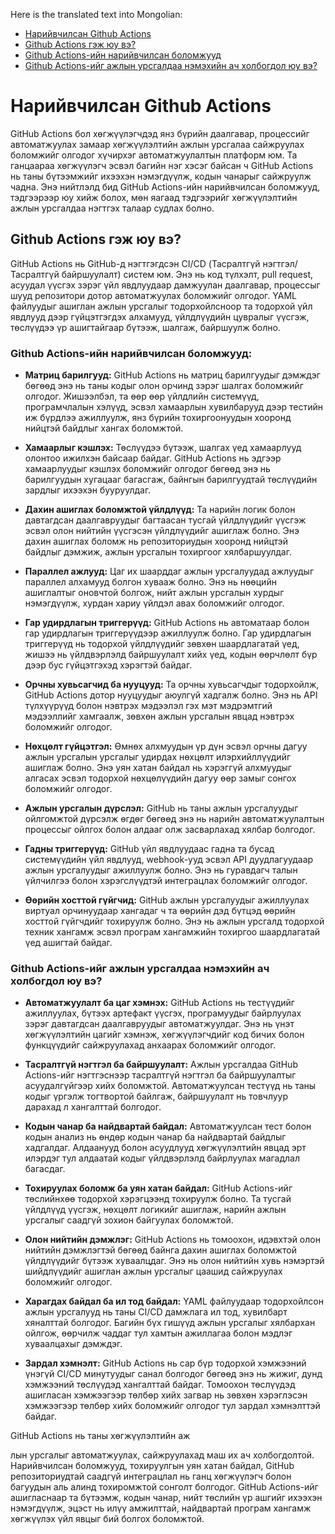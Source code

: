 Here is the translated text into Mongolian:

- [Нарийвчилсан Github Actions](#advanced-github-actions)
- [Github Actions гэж юу вэ?](#what-is-github-actions)
- [Github Actions-ийн нарийвчилсан боломжууд](#advanced-features-of-github-actions)
- [Github Actions-ийг ажлын урсгалдаа нэмэхийн ач холбогдол юу вэ?](#why-consider-adding-github-actions-to-your-workflow)

# Нарийвчилсан Github Actions

GitHub Actions бол хөгжүүлэгчдэд янз бүрийн даалгавар, процессийг автоматжуулах замаар хөгжүүлэлтийн ажлын урсгалаа сайжруулах боломжийг олгодог хүчирхэг автоматжуулалтын платформ юм. Та ганцаараа хөгжүүлэгч эсвэл багийн нэг хэсэг байсан ч GitHub Actions нь таны бүтээмжийг ихээхэн нэмэгдүүлж, кодын чанарыг сайжруулж чадна. Энэ нийтлэлд бид GitHub Actions-ийн нарийвчилсан боломжууд, тэдгээрээр юу хийж болох, мөн яагаад тэдгээрийг хөгжүүлэлтийн ажлын урсгалдаа нэгтгэх талаар судлах болно.

## Github Actions гэж юу вэ?
GitHub Actions нь GitHub-д нэгтгэгдсэн CI/CD (Тасралтгүй нэгтгэл/Тасралтгүй байршуулалт) систем юм. Энэ нь код түлхэлт, pull request, асуудал үүсгэх зэрэг үйл явдлуудаар дамжуулан даалгавар, процессыг шууд репозитори дотор автоматжуулах боломжийг олгодог. YAML файлуудыг ашиглан ажлын урсгалыг тодорхойлсноор та тодорхой үйл явдлууд дээр гүйцэтгэгдэх алхамууд, үйлдлүүдийн цувралыг үүсгэж, төслүүдээ үр ашигтайгаар бүтээж, шалгаж, байршуулж болно.

### Github Actions-ийн нарийвчилсан боломжууд:
- **Матриц барилгууд:** GitHub Actions нь матриц барилгуудыг дэмждэг бөгөөд энэ нь таны кодыг олон орчинд зэрэг шалгах боломжийг олгодог. Жишээлбэл, та өөр өөр үйлдлийн системүүд, програмчлалын хэлүүд, эсвэл хамаарлын хувилбарууд дээр тестийн иж бүрдлээ ажиллуулж, янз бүрийн тохиргоонуудын хооронд нийцтэй байдлыг хангах боломжтой.

- **Хамаарлыг кэшлэх:** Төслүүдээ бүтээж, шалгах үед хамаарлууд олонтоо ижилхэн байсаар байдаг. GitHub Actions нь эдгээр хамаарлуудыг кэшлэх боломжийг олгодог бөгөөд энэ нь барилгуудын хугацааг багасгаж, байнгын барилгуудтай төслүүдийн зардлыг ихээхэн бууруулдаг.

- **Дахин ашиглах боломжтой үйлдлүүд:** Та нарийн логик болон давтагдсан даалгавруудыг багтаасан тусгай үйлдлүүдийг үүсгэж эсвэл олон нийтийн үүсгэсэн үйлдлүүдийг ашиглаж болно. Энэ дахин ашиглах боломж нь репозиториудын хооронд нийцтэй байдлыг дэмжиж, ажлын урсгалын тохиргоог хялбаршуулдаг.

- **Параллел ажлууд:** Цаг их шаарддаг ажлын урсгалуудад ажлуудыг параллел алхамууд болгон хувааж болно. Энэ нь нөөцийн ашиглалтыг оновчтой болгож, нийт ажлын урсгалын хурдыг нэмэгдүүлж, хурдан хариу үйлдэл авах боломжийг олгодог.

- **Гар удирдлагын триггерүүд:** GitHub Actions нь автоматаар болон гар удирдлагын триггерүүдээр ажиллуулж болно. Гар удирдлагын триггерүүд нь тодорхой үйлдлүүдийг зөвхөн шаардлагатай үед, жишээ нь үйлдвэрлэлд байршуулалт хийх үед, кодын өөрчлөлт бүр дээр бус гүйцэтгэхэд хэрэгтэй байдаг.

- **Орчны хувьсагчид ба нууцууд:** Та орчны хувьсагчдыг тодорхойлж, GitHub Actions дотор нууцуудыг аюулгүй хадгалж болно. Энэ нь API түлхүүрүүд болон нэвтрэх мэдээлэл гэх мэт мэдрэмтгий мэдээллийг хамгаалж, зөвхөн ажлын урсгалын явцад нэвтрэх боломжийг олгодог.

- **Нөхцөлт гүйцэтгэл:** Өмнөх алхмуудын үр дүн эсвэл орчны дагуу ажлын урсгалын урсгалыг удирдах нөхцөлт илэрхийллүүдийг ашиглаж болно. Энэ уян хатан байдал нь хэрэггүй алхмуудыг алгасах эсвэл тодорхой нөхцөлүүдийн дагуу өөр замыг сонгох боломжийг олгодог.

- **Ажлын урсгалын дүрслэл:** GitHub нь таны ажлын урсгалуудыг ойлгомжтой дүрсэлж өгдөг бөгөөд энэ нь нарийн автоматжуулалтын процессыг ойлгох болон алдааг олж засварлахад хялбар болгодог.

- **Гадны триггерүүд:** GitHub үйл явдлуудаас гадна та бусад системүүдийн үйл явдлууд, webhook-ууд эсвэл API дуудлагуудаар ажлын урсгалуудыг ажиллуулж болно. Энэ нь гуравдагч талын үйлчилгээ болон хэрэгслүүдтэй интеграцлах боломжийг олгодог.

- **Өөрийн хосттой гүйгчид:** GitHub ажлын урсгалуудыг ажиллуулах виртуал орчинуудаар хангадаг ч та өөрийн дэд бүтцэд өөрийн хосттой гүйгчдийг тохируулж болно. Энэ нь ажлын урсгалд тодорхой техник хангамж эсвэл програм хангамжийн тохиргоо шаардлагатай үед ашигтай байдаг.

### Github Actions-ийг ажлын урсгалдаа нэмэхийн ач холбогдол юу вэ?
- **Автоматжуулалт ба цаг хэмнэх:** GitHub Actions нь тестүүдийг ажиллуулах, бүтээх артефакт үүсгэх, програмуудыг байрлуулах зэрэг давтагдсан даалгавруудыг автоматжуулдаг. Энэ нь үнэт хөгжүүлэлтийн цагийг хэмнэж, хөгжүүлэгчдийг код бичих болон функцүүдийг сайжруулахад анхаарах боломжийг олгодог.

- **Тасралтгүй нэгтгэл ба байршуулалт:** Ажлын урсгалдаа GitHub Actions-ийг нэгтгэснээр тасралтгүй нэгтгэл ба байршуулалтыг асуудалгүйгээр хийх боломжтой. Автоматжуулсан тестүүд нь таны кодыг үргэлж тогтвортой байлгаж, байршуулалт нь товчлуур дарахад л хангалттай болгодог.

- **Кодын чанар ба найдвартай байдал:** Автоматжуулсан тест болон кодын анализ нь өндөр кодын чанар ба найдвартай байдлыг хадгалдаг. Алдаанууд болон асуудлууд хөгжүүлэлтийн явцад эрт илэрдэг тул алдаатай кодыг үйлдвэрлэлд байрлуулах магадлал багасдаг.

- **Тохируулах боломж ба уян хатан байдал:** GitHub Actions-ийг төслийнхөө тодорхой хэрэгцээнд тохируулж болно. Та тусгай үйлдлүүд үүсгэж, нөхцөлт логикийг ашиглаж, нарийн ажлын урсгалыг саадгүй зохион байгуулах боломжтой.

- **Олон нийтийн дэмжлэг:** GitHub Actions нь томоохон, идэвхтэй олон нийтийн дэмжлэгтэй бөгөөд байнга дахин ашиглах боломжтой үйлдлүүдийг бүтээж хуваалцдаг. Энэ нь олон нийтийн хувь нэмэртэй шийдлүүдийг ашиглан ажлын урсгалыг цаашид сайжруулах боломжийг олгодог.

- **Харагдах байдал ба ил тод байдал:** YAML файлуудаар тодорхойлсон ажлын урсгалууд нь таны CI/CD дамжлага ил тод, хувилбарт хяналттай болгодог. Багийн бүх гишүүд ажлын урсгалыг хялбархан ойлгож, өөрчилж чаддаг тул хамтын ажиллагаа болон мэдлэг хуваалцахыг дэмждэг.

- **Зардал хэмнэлт:** GitHub Actions нь сар бүр тодорхой хэмжээний үнэгүй CI/CD минутуудыг санал болгодог бөгөөд энэ нь жижиг, дунд хэмжээний төслүүдэд хангалттай байдаг. Томоохон төслүүдэд ашигласан хэмжээгээр төлбөр хийх загвар нь зөвхөн хэрэглэсэн хэмжээгээр төлбөр хийх боломжийг олгодог тул зардал хэмнэлттэй байдаг.

GitHub Actions нь таны хөгжүүлэлтийн аж

лын урсгалыг автоматжуулах, сайжруулахад маш их ач холбогдолтой. Нарийвчилсан боломжууд, тохируулгын уян хатан байдал, GitHub репозиториудтай саадгүй интеграцлал нь ганц хөгжүүлэгч болон багуудын аль алинд тохиромжтой сонголт болгодог. GitHub Actions-ийг ашигласнаар та бүтээмж, кодын чанар, нийт төслийн үр ашгийг ихээхэн нэмэгдүүлж, эцэст нь илүү амжилттай, найдвартай програм хангамж хөгжүүлэх үйл явцыг бий болгох боломжтой.